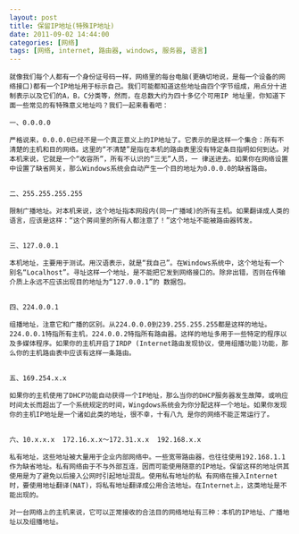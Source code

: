 ```yaml
---
layout: post
title: 保留IP地址(特殊IP地址)
date: 2011-09-02 14:44:00
categories: [网络]
tags: [网络, internet, 路由器, windows, 服务器, 语言]
---
```

	就像我们每个人都有一个身份证号码一样，网络里的每台电脑(更确切地说，是每一个设备的网络接口)都有一个IP地址用于标示自己。我们可能都知道这些地址由四个字节组成，用点分十进制表示以及它们的A，B，C分类等，然而，在总数大约为四十多亿个可用IP 地址里，你知道下面一些常见的有特殊意义地址吗？我们一起来看看吧： 
	
	一、0.0.0.0 
	
	严格说来，0.0.0.0已经不是一个真正意义上的IP地址了。它表示的是这样一个集合：所有不清楚的主机和目的网络。这里的“不清楚”是指在本机的路由表里没有特定条目指明如何到达。对本机来说，它就是一个“收容所”，所有不认识的“三无”人员，一 律送进去。如果你在网络设置中设置了缺省网关，那么Windows系统会自动产生一个目的地址为0.0.0.0的缺省路由。 
	
	
	二、255.255.255.255 
	
	限制广播地址。对本机来说，这个地址指本网段内(同一广播域)的所有主机。如果翻译成人类的语言，应该是这样：“这个房间里的所有人都注意了！”这个地址不能被路由器转发。 
	
	
	三、127.0.0.1 
	
	本机地址，主要用于测试。用汉语表示，就是“我自己”。在Windows系统中，这个地址有一个别名“Localhost”。寻址这样一个地址，是不能把它发到网络接口的。除非出错，否则在传输介质上永远不应该出现目的地址为“127.0.0.1”的 数据包。 
	
	
	四、224.0.0.1 
	
	组播地址，注意它和广播的区别。从224.0.0.0到239.255.255.255都是这样的地址。224.0.0.1特指所有主机，224.0.0.2特指所有路由器。这样的地址多用于一些特定的程序以及多媒体程序。如果你的主机开启了IRDP (Internet路由发现协议，使用组播功能)功能，那么你的主机路由表中应该有这样一条路由。 
	
	
	五、169.254.x.x 
	
	如果你的主机使用了DHCP功能自动获得一个IP地址，那么当你的DHCP服务器发生故障，或响应时间太长而超出了一个系统规定的时间，Wingdows系统会为你分配这样一个地址。如果你发现你的主机IP地址是一个诸如此类的地址，很不幸，十有八九 是你的网络不能正常运行了。 
	
	
	六、10.x.x.x  172.16.x.x～172.31.x.x  192.168.x.x 
	
	私有地址，这些地址被大量用于企业内部网络中。一些宽带路由器，也往往使用192.168.1.1作为缺省地址。私有网络由于不与外部互连，因而可能使用随意的IP地址。保留这样的地址供其使用是为了避免以后接入公网时引起地址混乱。使用私有地址的私 有网络在接入Internet时，要使用地址翻译(NAT)，将私有地址翻译成公用合法地址。在Internet上，这类地址是不能出现的。 
	
	对一台网络上的主机来说，它可以正常接收的合法目的网络地址有三种：本机的IP地址、广播地址以及组播地址。
